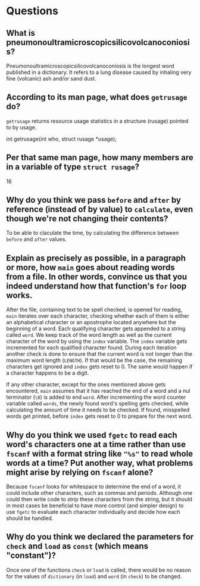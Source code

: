# Questions

## What is pneumonoultramicroscopicsilicovolcanoconiosis?

Pneumonoultramicroscopicsilicovolcanoconiosis is the longest word published in a dictionary.
It refers to a lung disease caused by inhaling very fine (volcanic) ash and/or sand dust.

## According to its man page, what does `getrusage` do?

`getrusage` returns resource usage statistics in a structure (rusage) pointed to by usage.

int getrusage(int who, struct rusage *usage);

## Per that same man page, how many members are in a variable of type `struct rusage`?

16

## Why do you think we pass `before` and `after` by reference (instead of by value) to `calculate`, even though we're not changing their contents?

To be able to claculate the time, by calculating the difference between `before` and `after` values.

## Explain as precisely as possible, in a paragraph or more, how `main` goes about reading words from a file. In other words, convince us that you indeed understand how that function's `for` loop works.

After the file, containing text to be spell checked, is opened for reading, `main` iterates over each character, checking whether each of them is either an alphabetical character or an apostrophe located anywhere but the beginning of a word. Each qualifying character gets appended to a string called `word`. We keep track of the word length as well as the current character of the word by using the `index` variable. The `index` variable gets incremented for each qualified character found. During each iteration another check is done to ensure that the current word is not longer than the maximum word length (`LENGTH`). If that would be the case, the remaining characters get ignored and `index` gets reset to 0. The same would happen if a character happens to be a digit.

If any other character, except for the ones mentioned above gets encountered, `main` assumes that it has reached the end of a word and a nul terminator (`\0`) is added to end `word`. After incrementing the word counter variable called `words`, the newly found word's spelling gets checked, while calculating the amount of time it needs to be checked. If found, misspelled words get printed, before `index` gets reset to 0 to prepare for the next word.

## Why do you think we used `fgetc` to read each word's characters one at a time rather than use `fscanf` with a format string like `"%s"` to read whole words at a time? Put another way, what problems might arise by relying on `fscanf` alone?

Because `fscanf` looks for whitespace to determine the end of a word, it could include other characters, such as commas and periods. Although one could then write code to strip these characters from the string, but it should in most cases be beneficial to have more control (and simpler design) to use `fgetc` to evaluate each character individually and decide how each should be handled.

## Why do you think we declared the parameters for `check` and `load` as `const` (which means "constant")?

Once one of the functions `check` or `load` is called, there would be no reason for the values of `dictionary` (in `load`) and `word` (in `check`) to be changed.